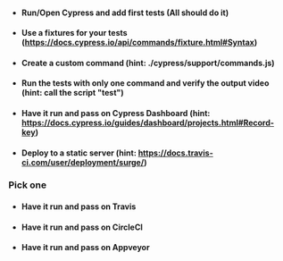 * #### Run/Open Cypress and add first tests (All should do it)

* #### Use a fixtures for your tests (https://docs.cypress.io/api/commands/fixture.html#Syntax)

* #### Create a custom command (hint: ./cypress/support/commands.js)

* #### Run the tests with only one command and verify the output video (hint: call the script "test")

* #### Have it run and pass on Cypress Dashboard (hint: https://docs.cypress.io/guides/dashboard/projects.html#Record-key)

* #### Deploy to a static server (hint: https://docs.travis-ci.com/user/deployment/surge/)

### Pick one

* #### Have it run and pass on Travis

* #### Have it run and pass on CircleCI

* #### Have it run and pass on Appveyor